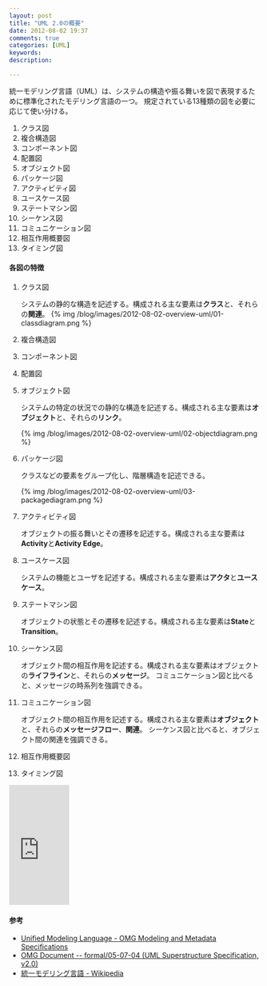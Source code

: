 ```yaml
---
layout: post
title: "UML 2.0の概要"
date: 2012-08-02 19:37
comments: true
categories: [UML]
keywords:
description:

---
```


統一モデリング言語（UML）は、システムの構造や振る舞いを図で表現するために標準化されたモデリング言語の一つ。
規定されている13種類の図を必要に応じて使い分ける。

<!-- more -->

1. クラス図
2. 複合構造図
3. コンポーネント図
4. 配置図
5. オブジェクト図
6. パッケージ図
7. アクティビティ図
8. ユースケース図
9. ステートマシン図
10. シーケンス図
11. コミュニケーション図
12. 相互作用概要図
13. タイミング図

#### 各図の特徴
1. クラス図

    システムの静的な構造を記述する。構成される主な要素は**クラス**と、それらの**関連**。
    {% img /blog/images/2012-08-02-overview-uml/01-classdiagram.png %}

2. 複合構造図

    

3. コンポーネント図

    

4. 配置図

    

5. オブジェクト図

    システムの特定の状況での静的な構造を記述する。構成される主な要素は**オブジェクト**と、それらの**リンク**。

    {% img /blog/images/2012-08-02-overview-uml/02-objectdiagram.png %}

6. パッケージ図

    クラスなどの要素をグループ化し、階層構造を記述できる。

    {% img /blog/images/2012-08-02-overview-uml/03-packagediagram.png %}

7. アクティビティ図

    オブジェクトの振る舞いとその遷移を記述する。構成される主な要素は**Activity**と**Activity Edge**。

8. ユースケース図

    システムの機能とユーザを記述する。構成される主な要素は**アクタ**と**ユースケース**。

9. ステートマシン図

    オブジェクトの状態とその遷移を記述する。構成される主な要素は**State**と**Transition**。

10. シーケンス図

    オブジェクト間の相互作用を記述する。構成される主な要素はオブジェクトの**ライフライン**と、それらの**メッセージ**。
    コミュニケーション図と比べると、メッセージの時系列を強調できる。

11. コミュニケーション図

    オブジェクト間の相互作用を記述する。構成される主な要素は**オブジェクト**と、それらの**メッセージフロー**、**関連**。
    シーケンス図と比べると、オブジェクト間の関連を強調できる。

12. 相互作用概要図
13. タイミング図

<iframe frameborder="0" marginheight="0" marginwidth="0" scrolling="no" src="http://rcm-jp.amazon.co.jp/e/cm?t=seijimomotobl-22&amp;o=9&amp;p=8&amp;l=as1&amp;asins=4894712636&amp;ref=qf_sp_asin_til&amp;fc1=000000&amp;IS2=1&amp;lt1=_top&amp;m=amazon&amp;lc1=0000FF&amp;bc1=FFFFFF&amp;bg1=FFFFFF&amp;f=ifr" style="height: 240px; width: 120px;"></iframe>

#### 参考
- [Unified Modeling Language - OMG Modeling and Metadata Specifications](http://www.omg.org/technology/documents/modeling_spec_catalog.htm#UML)
- [OMG Document -- formal/05-07-04 (UML Superstructure Specification, v2.0)](http://www.omg.org/cgi-bin/doc?formal/05-07-04)
- [統一モデリング言語 - Wikipedia](http://ja.wikipedia.org/wiki/統一モデリング言語)

